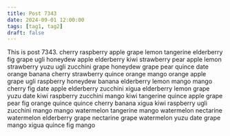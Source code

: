 ```yaml
---
title: Post 7343
date: 2024-09-01 12:00:00
tags: [tag1, tag2]
draft: false
---
```

This is post 7343.
cherry
raspberry
apple
grape
lemon
tangerine
elderberry
fig
grape
ugli
honeydew
apple
elderberry
kiwi
strawberry
pear
apple
lemon
strawberry
yuzu
ugli
zucchini
grape
honeydew
grape
pear
quince
date
orange
banana
cherry
strawberry
quince
orange
mango
orange
apple
grape
ugli
raspberry
honeydew
banana
elderberry
lemon
mango
mango
cherry
fig
date
apple
elderberry
zucchini
xigua
elderberry
lemon
grape
yuzu
date
kiwi
raspberry
zucchini
mango
kiwi
tangerine
quince
apple
grape
pear
fig
orange
quince
quince
cherry
banana
xigua
kiwi
raspberry
ugli
zucchini
mango
mango
watermelon
tangerine
mango
watermelon
nectarine
watermelon
elderberry
grape
nectarine
grape
watermelon
yuzu
date
grape
mango
xigua
quince
fig
mango
